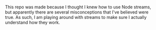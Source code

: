 This repo was made because I thought I knew how to use Node streams, but apparently there are several misconceptions that I've believed were true.  As such, I am playing around with streams to make sure I actually understand how they work.
